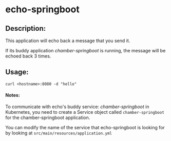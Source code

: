 # echo-springboot

## Description:
This application will echo back a message that you send it. 

If its buddy application *chamber-springboot* is running, the message will be echoed back 3 times.

## Usage:
`curl <hostname>:8080 -d "hello"`

#### Notes:
To communicate with echo's buddy service: *chamber-springboot* in Kubernetes, you need to create a Service object called `chamber-springboot` for the chamber-springboot application.

You can modify the name of the service that echo-springboot is looking for by looking at `src/main/resources/application.yml` 
